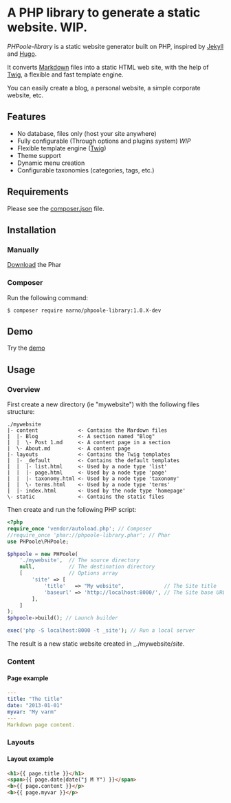A PHP library to generate a static website. WIP.
===============

_PHPoole-library_ is a static website generator built on PHP, inspired by [Jekyll](http://jekyllrb.com/) and [Hugo](http://gohugo.io/).

It converts [Markdown](http://daringfireball.net/projects/markdown/) files into a static HTML web site, with the help of [Twig](http://twig.sensiolabs.org), a flexible and fast template engine.

You can easily create a blog, a personal website, a simple corporate website, etc.

Features
--------

* No database, files only (host your site anywhere)
* Fully configurable (Through options and plugins system) _WIP_
* Flexible template engine ([Twig](http://twig.sensiolabs.org/doc/templates.html))
* Theme support
* Dynamic menu creation
* Configurable taxonomies (categories, tags, etc.) 

Requirements
------------

Please see the [composer.json](composer.json) file.

Installation
------------

### Manually

[Download](http://narno.org/PHPoole-library/phpoole-library.phar) the Phar

### Composer

Run the following command:

    $ composer require narno/phpoole-library:1.0.X-dev

Demo
----

Try the [demo](https://github.com/Narno/PHPoole-demo)

Usage
-----

### Overview

First create a new directory (ie "mywebsite") with the following files structure:
```
./mywebsite
|- content             <- Contains the Mardown files
|  |- Blog             <- A section named "Blog"
|  |  \- Post 1.md     <- A content page in a section
|  \- About.md         <- A content page
|- layouts             <- Contains the Twig templates
|  |- _default         <- Contains the default templates
|  |  |- list.html     <- Used by a node type 'list'
|  |  |- page.html     <- Used by a node type 'page'
|  |  |- taxonomy.html <- Used by a node type 'taxonomy'
|  |  \- terms.html    <- Used by a node type 'terms'
|  |- index.html       <- Used by the node type 'homepage'
\- static              <- Contains the static files
```

Then create and run the following PHP script:
```php
<?php
require_once 'vendor/autoload.php'; // Composer
//require_once 'phar://phpoole-library.phar'; // Phar
use PHPoole\PHPoole;

$phpoole = new PHPoole(
    './mywebsite',  // The source directory
    null,           // The destination directory
    [               // Options array
        'site' => [
            'title'   => "My website",             // The Site title
            'baseurl' => 'http://localhost:8000/', // The Site base URL
        ],
    ]
);
$phpoole->build(); // Launch builder

exec('php -S localhost:8000 -t _site'); // Run a local server
```

The result is a new static website created in _./mywebsite/_site_.

### Content

#### Page example

```yml
---
title: "The title"
date: "2013-01-01"
myvar: "My varm"
---
Markdown page content.
```

### Layouts

#### Layout example

```html
<h1>{{ page.title }}</h1>
<span>{{ page.date|date("j M Y") }}</span>
<b>{{ page.content }}</p>
<b>{{ page.myvar }}</p>
```
